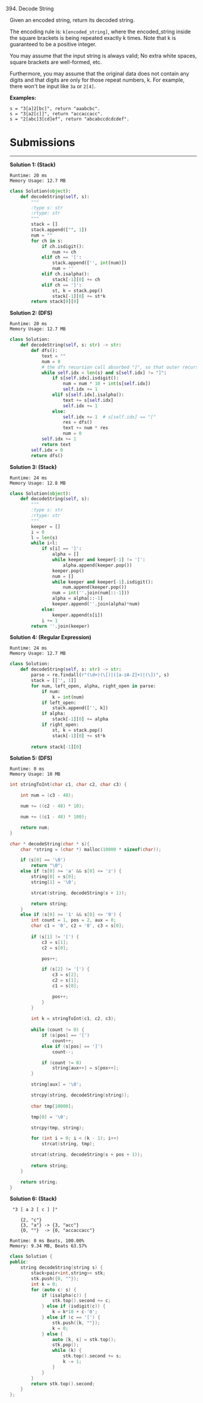 394. Decode String

Given an encoded string, return its decoded string.

The encoding rule is: `k[encoded_string]`, where the encoded_string inside the square brackets is being repeated exactly k times. Note that k is guaranteed to be a positive integer.

You may assume that the input string is always valid; No extra white spaces, square brackets are well-formed, etc.

Furthermore, you may assume that the original data does not contain any digits and that digits are only for those repeat numbers, k. For example, there won't be input like `3a` or `2[4]`.

**Examples:**
```
s = "3[a]2[bc]", return "aaabcbc".
s = "3[a2[c]]", return "accaccacc".
s = "2[abc]3[cd]ef", return "abcabccdcdcdef".
```

# Submissions
---
**Solution 1: (Stack)**
```
Runtime: 20 ms
Memory Usage: 12.7 MB
```
```python
class Solution(object):
    def decodeString(self, s):
        """
        :type s: str
        :rtype: str
        """
        stack = []
        stack.append(["", 1])
        num = ""
        for ch in s:
            if ch.isdigit():
                num += ch
            elif ch == '[':
                stack.append(['', int(num)])
                num = ''
            elif ch.isalpha():
                stack[-1][0] += ch
            elif ch == ']':
                st, k = stack.pop()
                stack[-1][0] += st*k
        return stack[0][0]
```

**Solution 2: (DFS)**
```
Runtime: 20 ms
Memory Usage: 12.7 MB
```
```python
class Solution:
    def decodeString(self, s: str) -> str:
        def dfs():
            text = ""
            num = 0
            # the dfs recursion call absorbed "]", so that outer recursion can continue
            while self.idx < len(s) and s[self.idx] != "]":
                if s[self.idx].isdigit():
                    num = num * 10 + int(s[self.idx])
                    self.idx += 1
                elif s[self.idx].isalpha():
                    text += s[self.idx]
                    self.idx += 1
                else:
                    self.idx += 1  # s[self.idx] == "["
                    res = dfs()
                    text += num * res
                    num = 0
            self.idx += 1
            return text
        self.idx = 0
        return dfs()
```

**Solution 3: (Stack)**
```
Runtime: 24 ms
Memory Usage: 12.8 MB
```
```python
class Solution(object):
    def decodeString(self, s):
        """
        :type s: str
        :rtype: str
        """
        keeper = []
        i = 0
        l = len(s)
        while i<l:
            if s[i] == ']':
                alpha = []
                while keeper and keeper[-1] != '[':
                    alpha.append(keeper.pop())
                keeper.pop()
                num = []
                while keeper and keeper[-1].isdigit():
                    num.append(keeper.pop())
                num = int(''.join(num[::-1]))
                alpha = alpha[::-1]
                keeper.append(''.join(alpha)*num)
            else:
                keeper.append(s[i])
            i += 1
        return ''.join(keeper)
```

**Solution 4: (Regular Expression)**
```
Runtime: 24 ms
Memory Usage: 12.7 MB
```
```python
class Solution:
    def decodeString(self, s: str) -> str:
        parse = re.findall(r"(\d+)(\[)|([a-zA-Z]+)|(\])", s)
        stack = [['', 1]]
        for num, left_open, alpha, right_open in parse:
            if num:
                k = int(num)
            if left_open:
                stack.append(['', k])
            if alpha:
                stack[-1][0] += alpha
            if right_open:
                st, k = stack.pop()
                stack[-1][0] += st*k
            
        return stack[-1][0]
```

**Solution 5: (DFS)**
```
Runtime: 0 ms
Memory Usage: 10 MB
```
```c
int stringToInt(char c1, char c2, char c3) {

    int num = (c3 - 48);

    num += ((c2 - 48) * 10);

    num += ((c1 - 48) * 100);

    return num;
}

char * decodeString(char * s){
    char *string = (char *) malloc(10000 * sizeof(char));

    if (s[0] == '\0')
        return "\0";
    else if (s[0] >= 'a' && s[0] <= 'z') {
        string[0] = s[0];
        string[1] = '\0';

        strcat(string, decodeString(s + 1));

        return string;
    }
    else if (s[0] >= '1' && s[0] <= '9') {    
        int count = 1, pos = 2, aux = 0;
        char c1 = '0', c2 = '0', c3 = s[0];
    
        if (s[1] != '[') {
            c3 = s[1];
            c2 = s[0];

            pos++;

            if (s[2] != '[') {
                c3 = s[2];
                c2 = s[1];
                c1 = s[0];

                pos++;
            }
        }
    
        int k = stringToInt(c1, c2, c3);
    
        while (count != 0) {
            if (s[pos] == '[')
                count++;
            else if (s[pos] == ']')
                count--;

            if (count != 0)
                string[aux++] = s[pos++];
        }

        string[aux] = '\0';

        strcpy(string, decodeString(string));
    
        char tmp[10000];

        tmp[0] = '\0';

        strcpy(tmp, string);

        for (int i = 0; i < (k - 1); i++)
            strcat(string, tmp);

        strcat(string, decodeString(s + pos + 1));
    
        return string;
    }

    return string;
}
```

**Solution 6: (Stack)**

     "3 [ a 2 [ c ] ]"

        {2, "c"}     
        {3, "a"} -> {3, "acc"} 
        {0, ""}  -> {0, "accaccacc"}

```
Runtime: 0 ms Beats, 100.00%
Memory: 9.34 MB, Beats 63.57%
```
```c++
class Solution {
public:
    string decodeString(string s) {
        stack<pair<int,string>> stk;
        stk.push({0, ""});
        int k = 0;
        for (auto c: s) {
            if (isalpha(c)) {
                stk.top().second += c;
            } else if (isdigit(c)) {
                k = k*10 + c-'0';
            } else if (c == '[') {
                stk.push({k, ""});
                k = 0;
            } else {
                auto [k, s] = stk.top();
                stk.pop();
                while (k) {
                    stk.top().second += s;
                    k -= 1;
                }
            }
        }
        return stk.top().second;
    }
};
```
